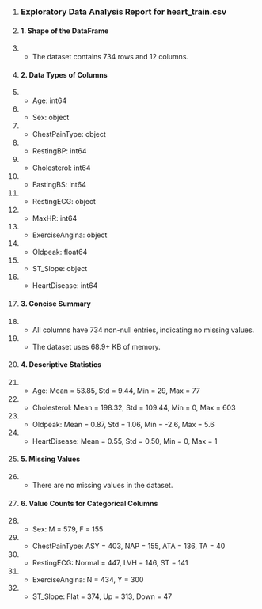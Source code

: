 1. ### Exploratory Data Analysis Report for heart_train.csv
2. #### 1. Shape of the DataFrame
3. - The dataset contains 734 rows and 12 columns.
4. #### 2. Data Types of Columns
5. - Age: int64
6. - Sex: object
7. - ChestPainType: object
8. - RestingBP: int64
9. - Cholesterol: int64
10. - FastingBS: int64
11. - RestingECG: object
12. - MaxHR: int64
13. - ExerciseAngina: object
14. - Oldpeak: float64
15. - ST_Slope: object
16. - HeartDisease: int64
17. #### 3. Concise Summary
18. - All columns have 734 non-null entries, indicating no missing values.
19. - The dataset uses 68.9+ KB of memory.
20. #### 4. Descriptive Statistics
21. - Age: Mean = 53.85, Std = 9.44, Min = 29, Max = 77
22. - Cholesterol: Mean = 198.32, Std = 109.44, Min = 0, Max = 603
23. - Oldpeak: Mean = 0.87, Std = 1.06, Min = -2.6, Max = 5.6
24. - HeartDisease: Mean = 0.55, Std = 0.50, Min = 0, Max = 1
25. #### 5. Missing Values
26. - There are no missing values in the dataset.
27. #### 6. Value Counts for Categorical Columns
28. - Sex: M = 579, F = 155
29. - ChestPainType: ASY = 403, NAP = 155, ATA = 136, TA = 40
30. - RestingECG: Normal = 447, LVH = 146, ST = 141
31. - ExerciseAngina: N = 434, Y = 300
32. - ST_Slope: Flat = 374, Up = 313, Down = 47
